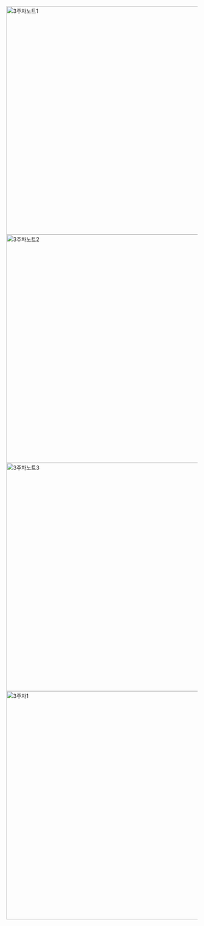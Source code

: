 

<img width="600" alt="3주차노트1" src="https://user-images.githubusercontent.com/81062189/130800430-e3e4e4e7-7c35-4320-bc52-4554c243e103.png">
<img width="600" alt="3주차노트2" src="https://user-images.githubusercontent.com/81062189/130800447-fe697046-d292-40e9-8a51-249ba669c9de.png">
<img width="600" alt="3주차노트3" src="https://user-images.githubusercontent.com/81062189/130800455-8f0a5bb1-fed3-447d-8d0d-d74e89d3ba4e.png">
<img width="600" alt="3주차1" src="https://user-images.githubusercontent.com/81062189/130800461-7337bce4-1ad0-4509-acd6-d31450130487.png">
